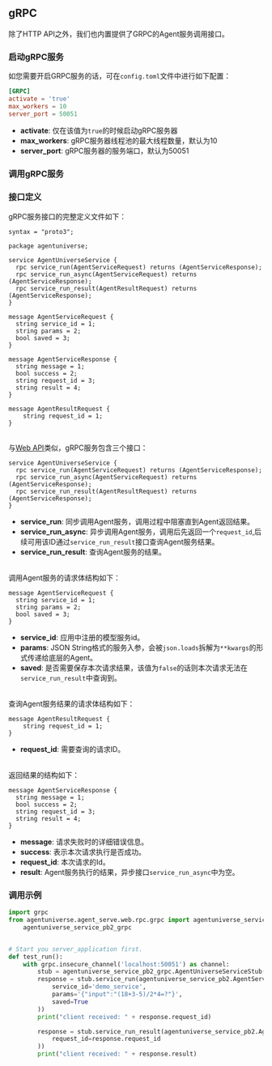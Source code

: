 ## gRPC
除了HTTP API之外，我们也内置提供了GRPC的Agent服务调用接口。

### 启动gRPC服务
如您需要开启GRPC服务的话，可在`config.toml`文件中进行如下配置：
```toml
[GRPC]
activate = 'true'
max_workers = 10
server_port = 50051
```
- **activate**: 仅在该值为`true`的时候启动gRPC服务器
- **max_workers**: gRPC服务器线程池的最大线程数量，默认为10
- **server_port**: gRPC服务器的服务端口，默认为50051

### 调用gRPC服务

### 接口定义
gRPC服务接口的完整定义文件如下：
```text
syntax = "proto3";

package agentuniverse;

service AgentUniverseService {
  rpc service_run(AgentServiceRequest) returns (AgentServiceResponse);
  rpc service_run_async(AgentServiceRequest) returns (AgentServiceResponse);
  rpc service_run_result(AgentResultRequest) returns (AgentServiceResponse);
}

message AgentServiceRequest {
  string service_id = 1;
  string params = 2;
  bool saved = 3;
}

message AgentServiceResponse {
  string message = 1;
  bool success = 2;
  string request_id = 3;
  string result = 4;
}

message AgentResultRequest {
    string request_id = 1;
}
```
\
与[Web API](2_4_1_服务Api.md)类似，gRPC服务包含三个接口：
```text
service AgentUniverseService {
  rpc service_run(AgentServiceRequest) returns (AgentServiceResponse);
  rpc service_run_async(AgentServiceRequest) returns (AgentServiceResponse);
  rpc service_run_result(AgentResultRequest) returns (AgentServiceResponse);
}
```
- **service_run**: 同步调用Agent服务，调用过程中阻塞直到Agent返回结果。
- **service_run_async**: 异步调用Agent服务，调用后先返回一个`request_id`,后续可用该ID通过`service_run_result`接口查询Agent服务结果。
- **service_run_result**: 查询Agent服务的结果。

\
调用Agent服务的请求体结构如下：
```text
message AgentServiceRequest {
  string service_id = 1;
  string params = 2;
  bool saved = 3;
}
```
- **service_id**: 应用中注册的模型服务id。
- **params**: JSON String格式的服务入参，会被`json.loads`拆解为`**kwargs`的形式传递给底层的Agent。
- **saved**: 是否需要保存本次请求结果，该值为`false`的话则本次请求无法在`service_run_result`中查询到。

\
查询Agent服务结果的请求体结构如下：
```text
message AgentResultRequest {
    string request_id = 1;
}
```
- **request_id**: 需要查询的请求ID。

\
返回结果的结构如下：
```text
message AgentServiceResponse {
  string message = 1;
  bool success = 2;
  string request_id = 3;
  string result = 4;
}
```
- **message**: 请求失败时的详细错误信息。
- **success**: 表示本次请求执行是否成功。
- **request_id**: 本次请求的Id。
- **result**: Agent服务执行的结果，异步接口`service_run_async`中为空。

### 调用示例
```python
import grpc
from agentuniverse.agent_serve.web.rpc.grpc import agentuniverse_service_pb2, \
    agentuniverse_service_pb2_grpc


# Start you server_application first.
def test_run():
    with grpc.insecure_channel('localhost:50051') as channel:
        stub = agentuniverse_service_pb2_grpc.AgentUniverseServiceStub(channel)
        response = stub.service_run(agentuniverse_service_pb2.AgentServiceRequest(
            service_id='demo_service',
            params='{"input":"(18+3-5)/2*4=?"}',
            saved=True
        ))
        print("client received: " + response.request_id)

        response = stub.service_run_result(agentuniverse_service_pb2.AgentResultRequest(
            request_id=response.request_id
        ))
        print("client received: " + response.result)
```



